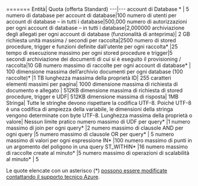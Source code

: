=======
Entità| Quota (offerta Standard)
---|---
account di Database * | 5
 numero di database per account di database|100 
numero di utenti per account di database – in tutti i database|500,000 
numero di autorizzazioni per ogni account di database – in tutti i database|2,000000 
archiviazione degli allegati per ogni account di database (funzionalità di anteprima)| 2 GB 
richiesta unità massima / secondi per raccolta|2500 
numero di stored procedure, trigger e funzioni definite dall'utente per ogni raccolta* |25 tempo 
di esecuzione massimo per ogni stored procedure e trigger|5 secondi 
archiviazione dei documenti di cui si è eseguito il provisioning / raccolta|10 GB 
numero massimo di raccolte per ogni account di database* | 100 
dimensione massima dell’archivio documenti per ogni database (100 raccolte)* |1 TB 
lunghezza massima della proprietà ID| 255 
caratteri elementi massimi per pagina| 1000 
dimensione massima di richiesta di documento e allegato | 512KB 
dimensione massima di richiesta di stored procedure, trigger e UDF| 512KB 
dimensione massima di risposta| 1MB 
Stringa| Tutte le stringhe devono rispettare la codifica UTF-8. Poiché UTF-8 è una codifica di ampiezza della variabile, le dimensioni della stringa vengono determinate con byte UTF-8. 
Lunghezza massima della proprietà o valore| Nessun limite pratico 
numero massimo di UDF per query* |1 
numero massimo di join per ogni query* |2 
numero massimo di clausole AND per ogni query |5 
numero massimo di clausole OR per query* | 5 
numero massimo di valori per ogni espressione IN* |100 
numero massimo di punti in un argomento del poligono in una query ST\_WITHIN* |16 
numero massimo di raccolte create al minuto* |5 
numero massimo di operazioni di scalabilità al minuto* | 5

Le quote elencate con un asterisco (*) [possono essere modificate contattando il supporto tecnico Azure](../articles/documentdb/documentdb-increase-limits.md).

<!---HONumber=Sept15_HO4-->